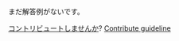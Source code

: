 
まだ解答例がないです。

[コントリビュートしませんか](https://github.com/BFEdev/BFE.dev-solutions/blob/main/question/how-to-find-the-performance-bottleneck-of-a-web-app_ja.md)?  [Contribute guideline](https://github.com/BFEdev/BFE.dev-solutions#how-to-contribute)
